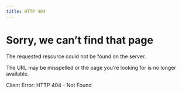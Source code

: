 ```yaml
--- 
title: HTTP 404
---
```


# Sorry, we can’t find that page

The requested resource could not be found on the server.

The URL may be misspelled or the page you’re looking for is no longer available.

Client Error: HTTP 404 - Not Found